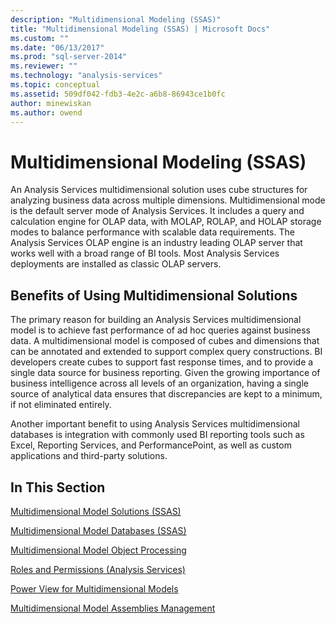 ```yaml
---
description: "Multidimensional Modeling (SSAS)"
title: "Multidimensional Modeling (SSAS) | Microsoft Docs"
ms.custom: ""
ms.date: "06/13/2017"
ms.prod: "sql-server-2014"
ms.reviewer: ""
ms.technology: "analysis-services"
ms.topic: conceptual
ms.assetid: 509df042-fdb3-4e2c-a6b8-86943ce1b0fc
author: minewiskan
ms.author: owend
---
```

# Multidimensional Modeling (SSAS)
  An Analysis Services multidimensional solution uses cube structures for analyzing business data across multiple dimensions. Multidimensional mode is the default server mode of Analysis Services. It includes a query and calculation engine for OLAP data, with MOLAP, ROLAP, and HOLAP storage modes to balance performance with scalable data requirements. The Analysis Services OLAP engine is an industry leading OLAP server that works well with a broad range of BI tools. Most Analysis Services deployments are installed as classic OLAP servers.  
  
## Benefits of Using Multidimensional Solutions  
 The primary reason for building an Analysis Services multidimensional model is to achieve fast performance of ad hoc queries against business data. A multidimensional model is composed of cubes and dimensions that can be annotated and extended to support complex query constructions. BI developers create cubes to support fast response times, and to provide a single data source for business reporting. Given the growing importance of business intelligence across all levels of an organization, having a single source of analytical data ensures that discrepancies are kept to a minimum, if not eliminated entirely.  
  
 Another important benefit to using Analysis Services multidimensional databases is integration with commonly used BI reporting tools such as Excel, Reporting Services, and PerformancePoint, as well as custom applications and third-party solutions.  
  
## In This Section  
 [Multidimensional Model Solutions &#40;SSAS&#41;](multidimensional-model-solutions-ssas.md)  
  
 [Multidimensional Model Databases &#40;SSAS&#41;](multidimensional-model-databases-ssas.md)  
  
 [Multidimensional Model Object Processing](processing-a-multidimensional-model-analysis-services.md)  
  
 [Roles and Permissions &#40;Analysis Services&#41;](roles-and-permissions-analysis-services.md)  
  
 [Power View for Multidimensional Models](power-view-for-multidimensional-models.md)  
  
 [Multidimensional Model Assemblies Management](multidimensional-model-assemblies-management.md)  
  
  

